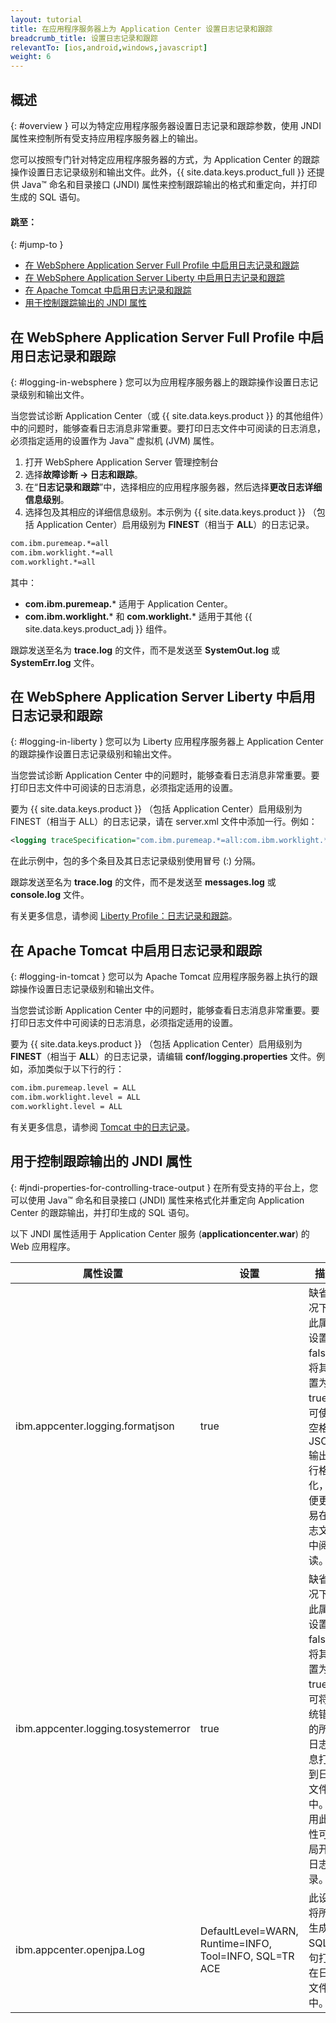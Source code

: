 ```yaml
---
layout: tutorial
title: 在应用程序服务器上为 Application Center 设置日志记录和跟踪
breadcrumb_title: 设置日志记录和跟踪
relevantTo: [ios,android,windows,javascript]
weight: 6
---
```

<!-- NLS_CHARSET=UTF-8 -->
## 概述
{: #overview }
可以为特定应用程序服务器设置日志记录和跟踪参数，使用 JNDI 属性来控制所有受支持应用程序服务器上的输出。

您可以按照专门针对特定应用程序服务器的方式，为 Application Center 的跟踪操作设置日志记录级别和输出文件。此外，{{ site.data.keys.product_full }}    还提供 Java™ 命名和目录接口 (JNDI) 属性来控制跟踪输出的格式和重定向，并打印生成的 SQL 语句。

#### 跳至：
{: #jump-to }
* [在 WebSphere Application Server Full Profile 中启用日志记录和跟踪](#logging-in-websphere)
* [在 WebSphere Application Server Liberty 中启用日志记录和跟踪](#logging-in-liberty)
* [在 Apache Tomcat 中启用日志记录和跟踪](#logging-in-tomcat)
* [用于控制跟踪输出的 JNDI 属性](#jndi-properties-for-controlling-trace-output)

## 在 WebSphere Application Server Full Profile 中启用日志记录和跟踪
{: #logging-in-websphere }
您可以为应用程序服务器上的跟踪操作设置日志记录级别和输出文件。

当您尝试诊断 Application Center（或 {{ site.data.keys.product }}    的其他组件）中的问题时，能够查看日志消息非常重要。要打印日志文件中可阅读的日志消息，必须指定适用的设置作为 Java™ 虚拟机 (JVM) 属性。

1. 打开 WebSphere Application Server 管理控制台
2. 选择**故障诊断 → 日志和跟踪**。
3. 在“**日志记录和跟踪**”中，选择相应的应用程序服务器，然后选择**更改日志详细信息级别**。
4. 选择包及其相应的详细信息级别。本示例为 {{ site.data.keys.product }}   （包括 Application Center）启用级别为 **FINEST**（相当于 **ALL**）的日志记录。

```xml
com.ibm.puremeap.*=all
com.ibm.worklight.*=all
com.worklight.*=all
```

其中：

* **com.ibm.puremeap.*** 适用于 Application Center。
* **com.ibm.worklight.*** 和 **com.worklight.*** 适用于其他 {{ site.data.keys.product_adj }}    组件。

跟踪发送至名为 **trace.log** 的文件，而不是发送至 **SystemOut.log** 或 **SystemErr.log** 文件。

## 在 WebSphere Application Server Liberty 中启用日志记录和跟踪
{: #logging-in-liberty }
您可以为 Liberty 应用程序服务器上 Application Center 的跟踪操作设置日志记录级别和输出文件。

当您尝试诊断 Application Center 中的问题时，能够查看日志消息非常重要。要打印日志文件中可阅读的日志消息，必须指定适用的设置。

要为 {{ site.data.keys.product }}   （包括 Application Center）启用级别为 FINEST（相当于 ALL）的日志记录，请在 server.xml 文件中添加一行。例如：

```xml
<logging traceSpecification="com.ibm.puremeap.*=all:com.ibm.worklight.*=all:com.worklight.*=all"/>
```

在此示例中，包的多个条目及其日志记录级别使用冒号 (:) 分隔。

跟踪发送至名为 **trace.log** 的文件，而不是发送至 **messages.log** 或 **console.log** 文件。

有关更多信息，请参阅 [Liberty Profile：日志记录和跟踪](http://www.ibm.com/support/knowledgecenter/SSEQTP_8.5.5/com.ibm.websphere.wlp.doc/ae/rwlp_logging.html?cp=SSEQTP_8.5.5%2F1-16-0-0&view=kc)。

## 在 Apache Tomcat 中启用日志记录和跟踪
{: #logging-in-tomcat }
您可以为 Apache Tomcat 应用程序服务器上执行的跟踪操作设置日志记录级别和输出文件。

当您尝试诊断 Application Center 中的问题时，能够查看日志消息非常重要。要打印日志文件中可阅读的日志消息，必须指定适用的设置。

要为 {{ site.data.keys.product }}   （包括 Application Center）启用级别为 **FINEST**（相当于 **ALL**）的日志记录，请编辑 **conf/logging.properties** 文件。例如，添加类似于以下行的行：

```xml
com.ibm.puremeap.level = ALL
com.ibm.worklight.level = ALL
com.worklight.level = ALL
```

有关更多信息，请参阅 [Tomcat 中的日志记录](http://tomcat.apache.org/tomcat-7.0-doc/logging.html)。

## 用于控制跟踪输出的 JNDI 属性
{: #jndi-properties-for-controlling-trace-output }
在所有受支持的平台上，您可以使用 Java™ 命名和目录接口 (JNDI) 属性来格式化并重定向 Application Center 的跟踪输出，并打印生成的 SQL 语句。

以下 JNDI 属性适用于 Application Center 服务 (**applicationcenter.war**) 的 Web 应用程序。

| 属性设置 | 设置 | 描述 | 
|-------------------|---------|-------------|
| ibm.appcenter.logging.formatjson | true | 缺省情况下，此属性设置为 false。将其设置为 true，可使用空格对 JSON 输出进行格式化，以便更容易在日志文件中阅读。 | 
| ibm.appcenter.logging.tosystemerror | true | 缺省情况下，此属性设置为 false。将其设置为 true，可将系统错误的所有日志消息打印到日志文件中。使用此属性可全局开启日志记录。 | 
| ibm.appcenter.openjpa.Log | DefaultLevel=WARN, Runtime=INFO, Tool=INFO, SQL=TR  ACE | 此设置将所有生成的 SQL 语句打印在日志文件中。 | 
